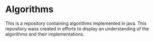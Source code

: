 # Algorithms
This is a repository containing algorithms implemented in java. This repository wass created in efforts to display an understanding of the algorithms and their implementations. 
